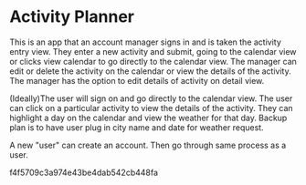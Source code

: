 # Activity Planner
This is an app that an account manager signs in and is taken the activity entry view. They enter a new activity and submit, going to the calendar view or clicks view calendar to go directly to the calendar view. 
The manager can edit or delete the activity on the calendar or view the details of the activity.
The manager has the option to edit details of activity on detail view.

(Ideally)The user will sign on and go directly to the calendar view. The user can click on a particular activity to view the details of the activity. They can highlight a day on the calendar and view the weather for that day.
Backup plan is to have user plug in city name and date for weather request.

A new "user" can create an account. Then go through same process as a user.


f4f5709c3a974e43be4dab542cb448fa
